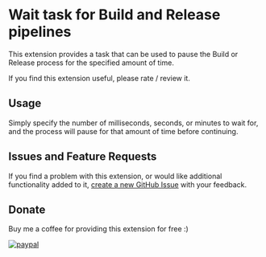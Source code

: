 # Wait task for Build and Release pipelines

This extension provides a task that can be used to pause the Build or Release process for the specified amount of time.

If you find this extension useful, please rate / review it.


## Usage

Simply specify the number of milliseconds, seconds, or minutes to wait for, and the process will pause for that amount of time before continuing.


## Issues and Feature Requests

If you find a problem with this extension, or would like additional functionality added to it, [create a new GitHub Issue][GitHubIssuesUrl] with your feedback.


## Donate

Buy me a coffee for providing this extension for free :)

[![paypal](https://www.paypalobjects.com/en_US/i/btn/btn_donateCC_LG.gif)](https://www.paypal.com/cgi-bin/webscr?cmd=_s-xclick&hosted_button_id=CZP8CU53RJ29W)


<!-- Links -->
[GitHubIssuesUrl]: https://github.com/deadlydog/VSTS.Wait/issues